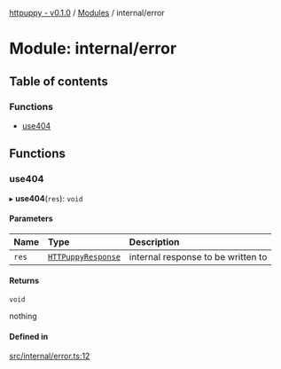 [httpuppy - v0.1.0](../README.md) / [Modules](../modules.md) / internal/error

# Module: internal/error

## Table of contents

### Functions

- [use404](internal_error.md#use404)

## Functions

### use404

▸ **use404**(`res`): `void`

#### Parameters

| Name | Type | Description |
| :------ | :------ | :------ |
| `res` | [`HTTPuppyResponse`](../interfaces/types_server.HTTPuppyResponse.md) | internal response to be written to |

#### Returns

`void`

nothing

#### Defined in

[src/internal/error.ts:12](https://github.com/abschill/httpuppy/blob/edd8373/src/internal/error.ts#L12)
